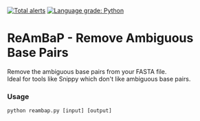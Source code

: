 [![Total alerts](https://img.shields.io/lgtm/alerts/g/CaileanCarter/ReAmBaP.svg?logo=lgtm&logoWidth=18)](https://lgtm.com/projects/g/CaileanCarter/ReAmBaP/alerts/)
[![Language grade: Python](https://img.shields.io/lgtm/grade/python/g/CaileanCarter/ReAmBaP.svg?logo=lgtm&logoWidth=18)](https://lgtm.com/projects/g/CaileanCarter/ReAmBaP/context:python)

# ReAmBaP - Remove Ambiguous Base Pairs

Remove the ambiguous base pairs from your FASTA file. <br>
Ideal for tools like Snippy which don't like ambiguous base pairs.

### Usage
``` 
python reambap.py [input] [output]
```
